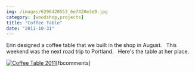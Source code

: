 ```yaml
---
img: /images/6296420553_6e7420e3e9.jpg
category: [woodshop,projects]
title: "Coffee Table"
date: "2011-10-31"
---
```


Erin designed a coffee table that we built in the shop in August.   This weekend was the next road trip to Portland.   Here's the table at her place.

[![Coffee Table 2011](/images/6296420553_6e7420e3e9.jpg)](http://www.flickr.com/photos/duanemcguire/6296420553/ "Coffee Table 2011 by Duane McGuire, on Flickr")\[fbcomments\]
